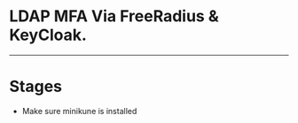 # LDAP MFA Via FreeRadius & KeyCloak.

-----


# Stages

* Make sure minikune is installed

```'''

```
